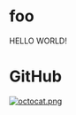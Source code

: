 # foo

HELLO WORLD!

# GitHub

[![octocat.png](https://s26.postimg.org/6828swkeh/octocat.png)](https://postimg.org/image/ve36zqlol/)
